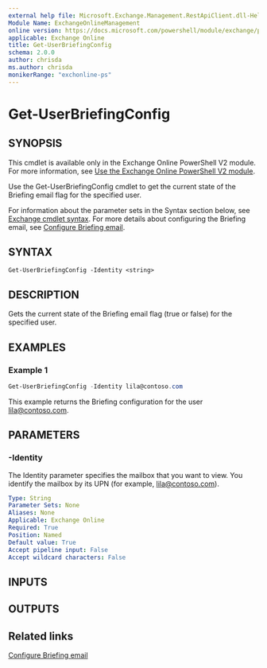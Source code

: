 ```yaml
---
external help file: Microsoft.Exchange.Management.RestApiClient.dll-Help.xml
Module Name: ExchangeOnlineManagement
online version: https://docs.microsoft.com/powershell/module/exchange/powershell-v2-module/get-userbriefingconfig
applicable: Exchange Online
title: Get-UserBriefingConfig
schema: 2.0.0
author: chrisda
ms.author: chrisda
monikerRange: "exchonline-ps"
---
```


# Get-UserBriefingConfig

## SYNOPSIS
This cmdlet is available only in the Exchange Online PowerShell V2 module. For more information, see [Use the Exchange Online PowerShell V2 module](https://docs.microsoft.com/powershell/exchange/exchange-online/exchange-online-powershell-v2/exchange-online-powershell-v2).

Use the Get-UserBriefingConfig cmdlet to get the current state of the Briefing email flag for the specified user.

For information about the parameter sets in the Syntax section below, see [Exchange cmdlet syntax](https://docs.microsoft.com/powershell/exchange/exchange-server/exchange-cmdlet-syntax). For more details about configuring the Briefing email, see [Configure Briefing email](https://docs.microsoft.com/Briefing/be-admin).

## SYNTAX

```
Get-UserBriefingConfig -Identity <string>
```

## DESCRIPTION
Gets the current state of the Briefing email flag (true or false) for the specified user.

## EXAMPLES

### Example 1
```powershell
Get-UserBriefingConfig -Identity lila@contoso.com
```

This example returns the Briefing configuration for the user lila@contoso.com.

## PARAMETERS

### -Identity

The Identity parameter specifies the mailbox that you want to view. You identify the mailbox by its UPN (for example, lila@contoso.com).

```yaml
Type: String
Parameter Sets: None
Aliases: None
Applicable: Exchange Online
Required: True
Position: Named
Default value: True
Accept pipeline input: False
Accept wildcard characters: False
```

## INPUTS

## OUTPUTS

## Related links

[Configure Briefing email](https://docs.microsoft.com/Briefing/be-admin)
